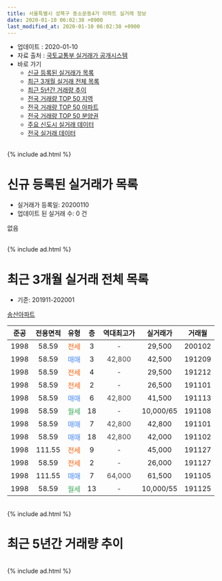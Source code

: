 ```yaml
---
title: 서울특별시 성북구 동소문동4가 아파트 실거래 정보
date: 2020-01-10 06:02:38 +0900
last_modified_at: 2020-01-10 06:02:38 +0900
---
```


* 업데이트 : 2020-01-10
* 자료 출처 : [국토교통부 실거래가 공개시스템](http://rt.molit.go.kr)
* 바로 가기
    * [신규 등록된 실거래가 목록](#신규-등록된-실거래가-목록)
    * [최근 3개월 실거래 전체 목록](#최근-3개월-실거래-전체-목록)
    * [최근 5년간 거래량 추이](#최근-5년간-거래량-추이)
    * [전국 거래량 TOP 50 지역](https://inasie.github.io/apt-trade-info/최근-3개월-전국에서-가장-거래가-많이-발생한-지역)
    * [전국 거래량 TOP 50 아파트](https://inasie.github.io/apt-trade-info/최근-3개월-전국에서-가장-거래가-많이-발생한-아파트)
    * [전국 거래량 TOP 50 분양권](https://inasie.github.io/apt-trade-info/최근-3개월-전국에서-가장-거래가-많이-발생한-분양권)
    * [주요 신도시 실거래 데이터](https://inasie.github.io/apt-trade-info/주요-신도시)
    * [전국 실거래 데이터](https://inasie.github.io/apt-trade-info/전국)
<br>
{% include ad.html %}
<br>

# 신규 등록된 실거래가 목록
* 실거래가 등록일: 20200110
* 업데이트 된 실거래 수: 0 건

없음

<br>
{% include ad.html %}
<br>

# 최근 3개월 실거래 전체 목록
* 기준: 201911-202001


[송산아파트](https://search.naver.com/search.naver?query=%EC%84%9C%EC%9A%B8%ED%8A%B9%EB%B3%84%EC%8B%9C+%EC%84%B1%EB%B6%81%EA%B5%AC+%EB%8F%99%EC%86%8C%EB%AC%B8%EB%8F%994%EA%B0%80+%EC%86%A1%EC%82%B0%EC%95%84%ED%8C%8C%ED%8A%B8)

|준공|전용면적|유형|층|역대최고가|실거래가|거래월|
|:---:|:---:|:---:|:---:|:---:|:---:|:---:|
|1998|58.59|<span style="color:#ff5a00">전세</span>|3|<span style="color:#444444">-</span>|29,500|200102|
|1998|58.59|<span style="color:#4285f3">매매</span>|3|<span style="color:#444444">42,800</span>|42,500|191209|
|1998|58.59|<span style="color:#ff5a00">전세</span>|4|<span style="color:#444444">-</span>|29,500|191212|
|1998|58.59|<span style="color:#ff5a00">전세</span>|2|<span style="color:#444444">-</span>|26,500|191101|
|1998|58.59|<span style="color:#4285f3">매매</span>|6|<span style="color:#444444">42,800</span>|41,500|191113|
|1998|58.59|<span style="color:#34a853">월세</span>|18|<span style="color:#444444">-</span>|10,000/65|191108|
|1998|58.59|<span style="color:#4285f3">매매</span>|7|<span style="color:#444444">42,800</span>|42,800|191101|
|1998|58.59|<span style="color:#4285f3">매매</span>|18|<span style="color:#444444">42,800</span>|42,000|191102|
|1998|111.55|<span style="color:#ff5a00">전세</span>|9|<span style="color:#444444">-</span>|45,000|191127|
|1998|58.59|<span style="color:#ff5a00">전세</span>|2|<span style="color:#444444">-</span>|26,000|191127|
|1998|111.55|<span style="color:#4285f3">매매</span>|7|<span style="color:#444444">64,000</span>|61,500|191105|
|1998|58.59|<span style="color:#34a853">월세</span>|13|<span style="color:#444444">-</span>|10,000/55|191125|


<br>
{% include ad.html %}
<br>

# 최근 5년간 거래량 추이


<div style="width:100%;">
    <canvas id="deal_progress" height="200"></canvas>
</div>

<script>
new Chart(document.getElementById("deal_progress"), {
    type: 'line',
    data: {
        labels: ['201501','201502','201503','201504','201505','201506','201507','201508','201509','201510','201511','201512','201601','201602','201603','201604','201605','201606','201607','201608','201609','201610','201611','201612','201701','201702','201703','201704','201705','201706','201707','201708','201709','201710','201711','201712','201801','201802','201803','201804','201805','201806','201807','201808','201809','201810','201811','201812','201901','201902','201903','201904','201905','201906','201907','201908','201909','201910','201911','201912','202001'],
        datasets: [{
            label: '매매',
            pointRadius: 1,
            data: [0, 2, 3, 4, 5, 1, 1, 2, 1, 4, 2, 1, 1, 1, 1, 4, 2, 6, 1, 4, 4, 4, 1, 1, 1, 1, 3, 0, 0, 1, 5, 0, 1, 1, 0, 1, 1, 2, 4, 2, 3, 2, 1, 1, 2, 3, 0, 0, 0, 0, 2, 0, 2, 3, 4, 5, 4, 3, 4, 1, 0],
            borderColor: "rgba(255, 201, 14, 1)",
            backgroundColor: "rgba(255, 201, 14, 0.5)",
            fill: false,
            lineTension: 0
        },{
            label: '전월세',
            pointRadius: 1,
            data: [8, 1, 2, 3, 2, 0, 4, 0, 0, 1, 0, 1, 0, 5, 3, 3, 4, 6, 3, 1, 3, 1, 1, 1, 1, 3, 3, 1, 2, 2, 4, 2, 6, 0, 0, 1, 2, 0, 8, 1, 4, 0, 2, 0, 4, 3, 0, 1, 1, 1, 0, 3, 3, 2, 4, 1, 3, 5, 5, 1, 1],
            borderColor: "rgba(0, 141, 185, 1)",
            backgroundColor: "rgba(0, 141, 185, 0.5)",
            fill: false,
            lineTension: 0
        }
        ]
    },
    options: {
        responsive: true,
        title: {
            display: false
        },
        tooltips: {
            mode: 'index',
            intersect: false
        },
        hover: {
            mode: 'nearest',
            intersect: true
        },
        scales: {
            xAxes: [{
                display: true,
                scaleLabel: {
                    display: true,
                    labelString: '년/월'
                }
            }],
            yAxes: [{
                display: true,
                ticks: {
                    suggestedMin: 0,
                },
                scaleLabel: {
                    display: true,
                    labelString: '실거래 수'
                }
            }]
        }
    }
});

</script>


<br>
{% include ad.html %}
<br>

